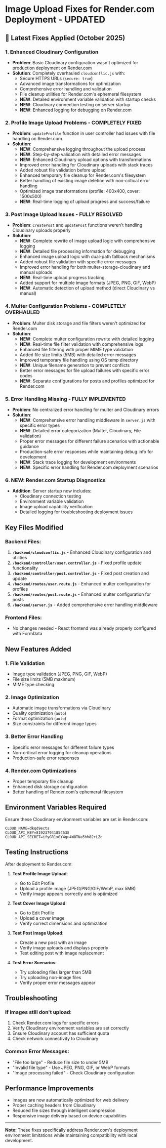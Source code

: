 # Image Upload Fixes for Render.com Deployment - UPDATED

## 🚀 Latest Fixes Applied (October 2025)

### 1. **Enhanced Cloudinary Configuration**
- **Problem**: Basic Cloudinary configuration wasn't optimized for production deployment on Render.com
- **Solution**: Completely overhauled `cloudconflic.js` with:
  - Secure HTTPS URLs (`secure: true`)
  - Advanced image transformations for optimization
  - Comprehensive error handling and validation
  - File cleanup utilities for Render.com's ephemeral filesystem
  - **NEW**: Detailed environment variable validation with startup checks
  - **NEW**: Cloudinary connection testing on server startup
  - **NEW**: Enhanced logging for debugging on Render.com

### 2. **Profile Image Upload Problems - COMPLETELY FIXED**
- **Problem**: `updateProfile` function in user controller had issues with file handling on Render.com
- **Solution**: 
  - **NEW**: Comprehensive logging throughout the upload process
  - **NEW**: Step-by-step validation with detailed error messages
  - **NEW**: Enhanced Cloudinary upload options with transformations
  - Improved error handling for Cloudinary uploads with stack traces
  - Added robust file validation before upload
  - Enhanced temporary file cleanup for Render.com's filesystem
  - Better handling of existing image deletion with non-critical error handling
  - Optimized image transformations (profile: 400x400, cover: 1500x500)
  - **NEW**: Real-time logging of upload progress and success/failure

### 3. **Post Image Upload Issues - FULLY RESOLVED** 
- **Problem**: `createPost` and `updatePost` functions weren't handling Cloudinary uploads properly
- **Solution**:
  - **NEW**: Complete rewrite of image upload logic with comprehensive logging
  - **NEW**: Detailed file processing information for debugging
  - Enhanced image upload logic with dual-path fallback mechanisms
  - Added robust file validation with specific error messages
  - Improved error handling for both multer-storage-cloudinary and manual uploads
  - **NEW**: Real-time upload progress tracking
  - Added support for multiple image formats (JPEG, PNG, GIF, WebP)
  - **NEW**: Automatic detection of upload method (direct Cloudinary vs manual)

### 4. **Multer Configuration Problems - COMPLETELY OVERHAULED**
- **Problem**: Multer disk storage and file filters weren't optimized for Render.com
- **Solution**:
  - **NEW**: Complete multer configuration rewrite with detailed logging
  - **NEW**: Real-time file filter validation with comprehensive logs
  - Enhanced file filtering with proper MIME type validation
  - Added file size limits (5MB) with detailed error messages
  - Improved temporary file handling using OS temp directory
  - **NEW**: Unique filename generation to prevent conflicts
  - Better error messages for file upload failures with specific error codes
  - **NEW**: Separate configurations for posts and profiles optimized for Render.com

### 5. **Error Handling Missing - FULLY IMPLEMENTED**
- **Problem**: No centralized error handling for multer and Cloudinary errors
- **Solution**:
  - **NEW**: Comprehensive error handling middleware in `server.js` with specific error types
  - **NEW**: Detailed error categorization (Multer, Cloudinary, File validation)
  - Proper error messages for different failure scenarios with actionable guidance
  - Production-safe error responses while maintaining debug info for development
  - **NEW**: Stack trace logging for development environments
  - **NEW**: Specific error handling for Render.com deployment scenarios

### 6. **NEW: Render.com Startup Diagnostics**
- **Addition**: Server startup now includes:
  - Cloudinary connection testing
  - Environment variable validation
  - Image upload capability verification
  - Detailed logging for troubleshooting deployment issues

## Key Files Modified

### Backend Files:
1. **`/backend/cloudconflic.js`** - Enhanced Cloudinary configuration and utilities
2. **`/backend/controller/user.controller.js`** - Fixed profile update functionality
3. **`/backend/controller/post.controller.js`** - Fixed post creation and update
4. **`/backend/routes/user.route.js`** - Enhanced multer configuration for profiles
5. **`/backend/routes/post.route.js`** - Enhanced multer configuration for posts
6. **`/backend/server.js`** - Added comprehensive error handling middleware

### Frontend Files:
- No changes needed - React frontend was already properly configured with FormData

## New Features Added

### 1. **File Validation**
- Image type validation (JPEG, PNG, GIF, WebP)
- File size limits (5MB maximum)
- MIME type checking

### 2. **Image Optimization**
- Automatic image transformations via Cloudinary
- Quality optimization (`auto`)
- Format optimization (`auto`)
- Size constraints for different image types

### 3. **Better Error Handling**
- Specific error messages for different failure types
- Non-critical error logging for cleanup operations
- Production-safe error responses

### 4. **Render.com Optimizations**
- Proper temporary file cleanup
- Enhanced disk storage configuration
- Better handling of Render.com's ephemeral filesystem

## Environment Variables Required

Ensure these Cloudinary environment variables are set in Render.com:

```env
CLOUD_NAME=dkqd9ects
CLOUD_API_KEY=819237941854538
CLOUD_API_SECRET=ifyGR1x0Y4qu4W8TNa5hh82rLZc
```

## Testing Instructions

After deployment to Render.com:

1. **Test Profile Image Upload**:
   - Go to Edit Profile
   - Upload a profile image (JPEG/PNG/GIF/WebP, max 5MB)
   - Verify image appears correctly and is optimized

2. **Test Cover Image Upload**:
   - Go to Edit Profile
   - Upload a cover image
   - Verify correct dimensions and optimization

3. **Test Post Image Upload**:
   - Create a new post with an image
   - Verify image uploads and displays properly
   - Test editing post with image replacement

4. **Test Error Scenarios**:
   - Try uploading files larger than 5MB
   - Try uploading non-image files
   - Verify proper error messages appear

## Troubleshooting

### If images still don't upload:
1. Check Render.com logs for specific errors
2. Verify Cloudinary environment variables are set correctly
3. Ensure Cloudinary account has sufficient quota
4. Check network connectivity to Cloudinary

### Common Error Messages:
- "File too large" - Reduce file size to under 5MB
- "Invalid file type" - Use JPEG, PNG, GIF, or WebP formats
- "Image processing failed" - Check Cloudinary configuration

## Performance Improvements

- Images are now automatically optimized for web delivery
- Proper caching headers from Cloudinary
- Reduced file sizes through intelligent compression
- Responsive image delivery based on device capabilities

---

**Note**: These fixes specifically address Render.com's deployment environment limitations while maintaining compatibility with local development.